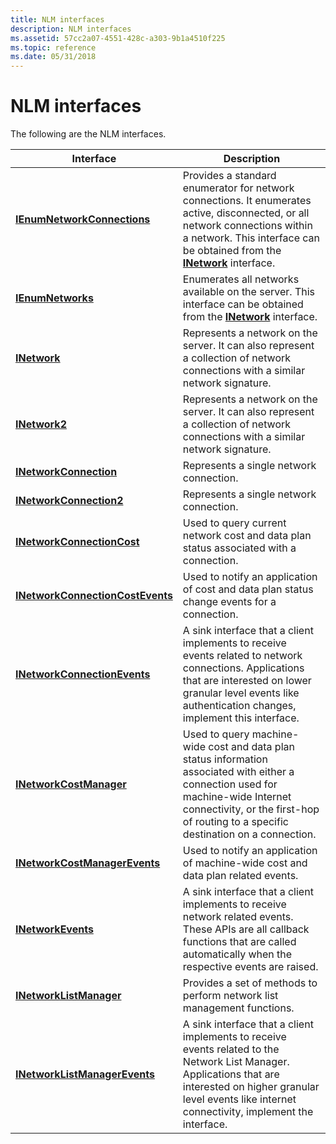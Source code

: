 ```yaml
---
title: NLM interfaces
description: NLM interfaces
ms.assetid: 57cc2a07-4551-428c-a303-9b1a4510f225
ms.topic: reference
ms.date: 05/31/2018
---
```


# NLM interfaces

The following are the NLM interfaces.

| Interface | Description |
|-|-|
| [**IEnumNetworkConnections**](/windows/win32/api/netlistmgr/nn-netlistmgr-ienumnetworkconnections) | Provides a standard enumerator for network connections. It enumerates active, disconnected, or all network connections within a network. This interface can be obtained from the [**INetwork**](/windows/win32/api/netlistmgr/nn-netlistmgr-inetwork) interface. |
| [**IEnumNetworks**](/windows/win32/api/netlistmgr/nn-netlistmgr-ienumnetworks) | Enumerates all networks available on the server. This interface can be obtained from the [**INetwork**](/windows/win32/api/netlistmgr/nn-netlistmgr-inetwork) interface. |
| [**INetwork**](/windows/win32/api/netlistmgr/nn-netlistmgr-inetwork) | Represents a network on the server. It can also represent a collection of network connections with a similar network signature. |
| [**INetwork2**](/windows/win32/api/netlistmgr/nn-netlistmgr-inetwork2) | Represents a network on the server. It can also represent a collection of network connections with a similar network signature. |
| [**INetworkConnection**](/windows/win32/api/netlistmgr/nn-netlistmgr-inetworkconnection) | Represents a single network connection. |
| [**INetworkConnection2**](/windows/win32/api/netlistmgr/nn-netlistmgr-inetworkconnection2) | Represents a single network connection. |
| [**INetworkConnectionCost**](/windows/win32/api/netlistmgr/nn-netlistmgr-inetworkconnectioncost) | Used to query current network cost and data plan status associated with a connection. |
| [**INetworkConnectionCostEvents**](/windows/win32/api/netlistmgr/nn-netlistmgr-inetworkconnectioncostevents) | Used to notify an application of cost and data plan status change events for a connection. |
| [**INetworkConnectionEvents**](/windows/win32/api/netlistmgr/nn-netlistmgr-inetworkconnectionevents) | A sink interface that a client implements to receive events related to network connections. Applications that are interested on lower granular level events like authentication changes, implement this interface. |
| [**INetworkCostManager**](/windows/win32/api/netlistmgr/nn-netlistmgr-inetworkcostmanager) | Used to query machine-wide cost and data plan status information associated with either a connection used for machine-wide Internet connectivity, or the first-hop of routing to a specific destination on a connection. |
| [**INetworkCostManagerEvents**](/windows/win32/api/netlistmgr/nn-netlistmgr-inetworkcostmanagerevents) | Used to notify an application of machine-wide cost and data plan related events. |
| [**INetworkEvents**](/windows/win32/api/netlistmgr/nn-netlistmgr-inetworkevents) | A sink interface that a client implements to receive network related events. These APIs are all callback functions that are called automatically when the respective events are raised. |
| [**INetworkListManager**](/windows/win32/api/netlistmgr/nn-netlistmgr-inetworklistmanager) | Provides a set of methods to perform network list management functions. |
| [**INetworkListManagerEvents**](/windows/win32/api/netlistmgr/nn-netlistmgr-inetworklistmanagerevents) | A sink interface that a client implements to receive events related to the Network List Manager. Applications that are interested on higher granular level events like internet connectivity, implement the interface. |

